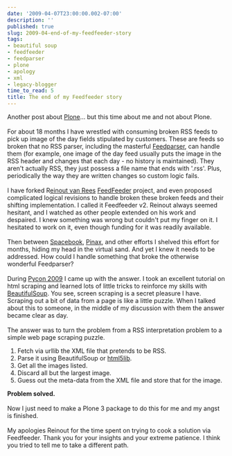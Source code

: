 ```yaml
---
date: '2009-04-07T23:00:00.002-07:00'
description: ''
published: true
slug: 2009-04-end-of-my-feedfeeder-story
tags:
- beautiful soup
- feedfeeder
- feedparser
- plone
- apology
- xml
- legacy-blogger
time_to_read: 5
title: The end of my Feedfeeder story
---
```


Another post about <a href="http://plone.org/">Plone</a>... but this time about me and not about Plone.<br /><br />For about 18 months I have wrestled with consuming broken RSS feeds to pick up image of the day fields stipulated by customers. These are feeds so broken that no RSS parser, including the masterful <a href="http://feedparser.org/">Feedparser</a>, can handle them (for example, one image of the day feed usually puts the image in the RSS header and changes that each day - no history is maintained). They aren't actually RSS, they just possess a file name that ends with '.rss'. Plus, periodically the way they are written changes so custom logic fails.<br /><br />I have forked R<a href="http://reinout.vanrees.org/">einout van Rees</a> <a href="http://plone.org/products/feedfeeder">FeedFeeder</a> project, and even proposed complicated logical revisions to handle broken these broken feeds and their shifting implementation. I called it Feedfeeder v2. Reinout always seemed hesitant, and I watched as other people extended on his work and despaired. I knew something was wrong but couldn't put my finger on it. I hesitated to work on it, even though funding for it was readily available.<br /><br />Then between <a href="http://pydanny.blogspot.com/search/label/spacebook">Spacebook</a>, <a href="http://pydanny.blogspot.com/search/label/pinax">Pinax</a>, and other efforts I shelved this effort for months, hiding my head in the virtual sand. And yet I knew it needs to be addressed. How could I handle something that broke the otherwise wonderful Feedparser?<br /><br />During <a href="http://us.pycon.org/">Pycon 2009</a> I came up with the answer. I took an excellent tutorial on html scraping and learned lots of little tricks to reinforce my skills with <a href="http://www.crummy.com/software/BeautifulSoup">BeautifulSoup</a>. You see, screen scraping is a secret pleasure I have. Scraping out a bit of data from a page is like a little puzzle. When I talked about this to someone, in the middle of my discussion with them the answer became clear as day.<br /><br />The answer was to turn the problem from a RSS interpretation problem to a simple web page scraping puzzle.<br /><ol><li>Fetch via urllib the XML file that pretends to be RSS.</li><li>Parse it using BeautifulSoup or <a href="http://code.google.com/p/html5lib/">html5lib</a>.</li><li>Get all the images listed.</li><li>Discard all but the largest image.</li><li>Guess out the meta-data from the XML file and store that for the image.</li></ol><span style="font-weight: bold;">Problem solved.</span><br /><br />Now I just need to make a Plone 3 package to do this for me and my angst is finished.<br /><br />My apologies Reinout for the time spent on trying to cook a solution via Feedfeeder. Thank you for your insights and your extreme patience. I think you tried to tell me to take a different path.